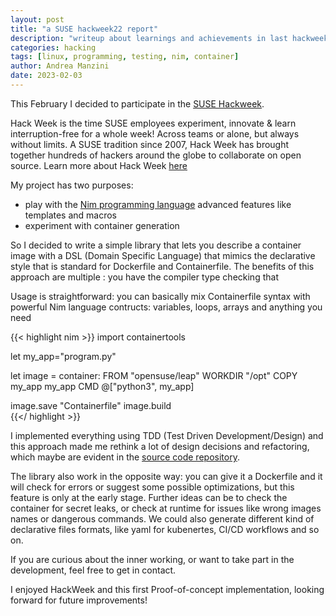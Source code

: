 ```yaml
---
layout: post
title: "a SUSE hackweek22 report"
description: "writeup about learnings and achievements in last hackweek"
categories: hacking
tags: [linux, programming, testing, nim, container]
author: Andrea Manzini
date: 2023-02-03
---
```


This February I decided to participate in the [SUSE Hackweek](https://hackweek.opensuse.org/). 

<!--more-->

Hack Week is the time SUSE employees experiment, innovate & learn interruption-free for a whole week! Across teams or alone, but always without limits.
A SUSE tradition since 2007, Hack Week has brought together hundreds of hackers around the globe to collaborate on open source. Learn more about Hack Week [here](https://hackweek.opensuse.org/about)

My project has two purposes: 
  - play with the [Nim programming language](https://nim-lang.org/) advanced features like templates and macros
  - experiment with container generation

So I decided to write a simple library that lets you describe a container image with a DSL (Domain Specific Language) that mimics the declarative style that is standard for Dockerfile and Containerfile. The benefits of this approach are multiple : you have the compiler type checking that 

Usage is straightforward: you can basically mix Containerfile syntax with powerful Nim language contructs: variables, loops, arrays and anything you need

{{< highlight nim >}}
import containertools

let my_app="program.py" 

let image = container:
    FROM "opensuse/leap"
    WORKDIR "/opt"
    COPY my_app my_app
    CMD @["python3", my_app]

image.save "Containerfile"
image.build  
{{</ highlight >}}

I implemented everything using TDD (Test Driven Development/Design) and this approach made me rethink a lot of design decisions and refactoring, which maybe are evident in the [source code repository](https://github.com/ilmanzo/containertools).

The library also work in the opposite way: you can give it a Dockerfile and it will check for errors or suggest some possible optimizations, but this feature is only at the early stage. Further ideas can be to check the container for secret leaks, or check at runtime for issues like wrong images names or dangerous commands.
We could also generate different kind of declarative files formats, like yaml for kubenertes, CI/CD workflows and so on. 

If you are curious about the inner working, or want to take part in the development, feel free to get in contact.

I enjoyed HackWeek and this first Proof-of-concept implementation, looking forward for future improvements!



